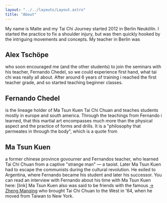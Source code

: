 ```yaml
---
layout: "../../layouts/Layout.astro"
title: "About"
---
```


<section class="slide">
<div class="inner">

My name is Malte and my Tai Chi Journey started 2012 in Berlin Neukölln. I started the practice to fix a shoulder injury, but was then quickly hooked by the intriguing movements and concepts.
My teacher in Berlin was

## Alex Tschöpe

who soon encouraged me (and the other students) to join the seminars with his teacher, Fernando Chedel, so we could experience first hand, what tai chi was really all about. After around 6 years of training i reached the first teacher grade, and so started teaching beginner classes.

## Fernando Chedel

is the lineage holder of Ma Tsun Kuen Tai Chi Chuan and teaches students mostly in europe and south america. Through the teachings from Fernando i learned, that this martial art encompasses much more than the physical aspect and the practice of forms and drills.
It is a "philosophy that permeates in through the body", which is a quote from

## Ma Tsun Kuen

a former chinese province govourner and Fernandos teacher, who learned Tai Chi Chuan from a captive "strange man" — a taoist. Later Ma Tsun Kuen had to escape the communists during the cultural revolution. He exiled to Argentina, where Fernando became his student and later his successor.
You can read an interview with Fernando about his time with Ma Tsun Kuen here: [link]
Ma Tsun Kuen also was said to be friends with the famous <a href="https://en.wikipedia.org/wiki/Cheng_Man-ch%27ing" target="_blank">-> Zheng Manqing</a> who brought Tai Chi Chuan to the West in '64, when he moved from Taiwan to New York.

</div>
</section>

